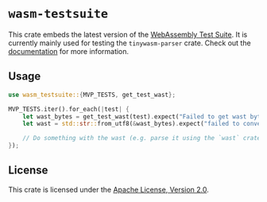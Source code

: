 # `wasm-testsuite`

This crate embeds the latest version of the [WebAssembly Test Suite](https://github.com/WebAssembly/spec/tree/main/test). It is currently mainly used for testing the `tinywasm-parser` crate. Check out the [documentation](https://docs.rs/wasm-testsuite) for more information.

## Usage

```rust
use wasm_testsuite::{MVP_TESTS, get_test_wast};

MVP_TESTS.iter().for_each(|test| {
    let wast_bytes = get_test_wast(test).expect("Failed to get wast bytes");
    let wast = std::str::from_utf8(&wast_bytes).expect("failed to convert wast to utf8");

    // Do something with the wast (e.g. parse it using the `wast` crate)
});
```

## License

This crate is licensed under the [Apache License, Version 2.0](https://github.com/WebAssembly/spec/blob/main/test/LICENSE).